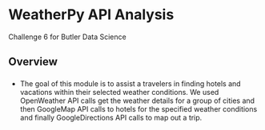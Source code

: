 # WeatherPy API Analysis
Challenge 6 for Butler Data Science

## Overview 
### 
* The goal of this module is to assist a travelers in finding hotels and vacations within their selected weather conditions. We used OpenWeather API calls get the weather details for a group of cities and then GoogleMap API calls to hotels for the specified weather conditions and finally GoogleDirections API calls to map out a trip.